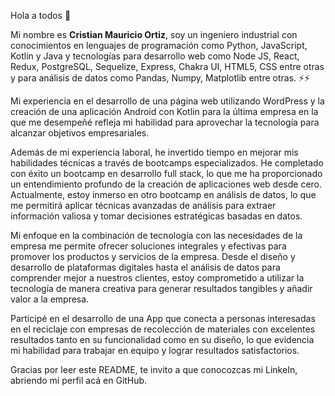  Hola a todos 👋

Mi nombre es **Cristian Mauricio Ortiz**, soy un ingeniero industrial con conocimientos en lenguajes de programación como Python, JavaScript, Kotlin y Java y tecnologías para desarrollo web como Node JS, React, Redux, PostgreSQL, Sequelize, Express, Chakra UI, HTML5, CSS entre otras y para análisis de datos como Pandas, Numpy, Matplotlib entre otras. ⚡⚡

Mi experiencia en el desarrollo de una página web utilizando WordPress y la creación de una aplicación Android con Kotlin para la última empresa en la que me desempeñé refleja mi habilidad para aprovechar la tecnología para alcanzar objetivos empresariales. 

Además de mi experiencia laboral, he invertido tiempo en mejorar mis habilidades técnicas a través de bootcamps especializados. He completado con éxito un bootcamp en desarrollo full stack, lo que me ha proporcionado un entendimiento profundo de la creación de aplicaciones web desde cero. Actualmente, estoy inmerso en otro bootcamp en análisis de datos, lo que me permitirá aplicar técnicas avanzadas de análisis para extraer información valiosa y tomar decisiones estratégicas basadas en datos. 

Mi enfoque en la combinación de tecnología con las necesidades de la empresa me permite ofrecer soluciones integrales y efectivas para promover los productos y servicios de la empresa. Desde el diseño y desarrollo de plataformas digitales hasta el análisis de datos para comprender mejor a nuestros clientes, estoy comprometido a utilizar la tecnología de manera creativa para generar resultados tangibles y añadir valor a la empresa. 

Participé en el desarrollo de una App que conecta a personas interesadas en el reciclaje con empresas de recolección de materiales con excelentes resultados tanto en su funcionalidad como en su diseño, lo que evidencia mi habilidad para trabajar en equipo y lograr resultados satisfactorios.

Gracias por leer este README, te invito a que conocozcas mi LinkeIn, abriendo mi perfil acá en GitHub.
